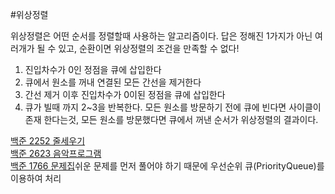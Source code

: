 #위상정렬

위상정렬은 어떤 순서를 정렬할때 사용하는 알고리즘이다. 
답은 정해진 1가지가 아닌 여러개가 될 수 있고, 순환이면 위상정렬의 조건을 만족할 수 없다! 

1. 진입차수가 0인 정점을 큐에 삽입한다
2. 큐에서 원소를 꺼내 연결된 모든 간선을 제거한다
3. 간선 제거 이후 진입차수가 0이된 정점을 큐에 삽입한다
4. 큐가 빌때 까지 2~3을 반복한다. 
모든 원소를 방문하기 전에 큐에 빈다면 사이클이 존재 한다는것, 
모든 원소를 방문했다면 큐에서 꺼낸 순서가 위상정렬의 결과이다.

[백준 2252 줄세우기](https://gist.github.com/theSUNYOUNG/2cd746f3085227a692b17a3cf2f48aac)  
[백준 2623 음악프로그램](https://gist.github.com/theSUNYOUNG/3a8c9c9c024ecd757720ce885c2d04f0)  
[백준 1766 문제집](https://gist.github.com/theSUNYOUNG/19d1d0a0a56a26bdbd196db527e87d29)쉬운 문제를 먼저 풀어야 하기 때문에 우선순위 큐(PriorityQueue)를 이용하여 처리  
